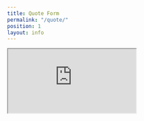 ```yaml
---
title: Quote Form
permalink: "/quote/"
position: 1
layout: info
---
```


<iframe src="https://docs.google.com/forms/d/e/1FAIpQLScvKCwzgN3NyahgQ9gkLdEgnh_UwPfI0RBAanyCdaEdnkKWNA/viewform"></iframe>